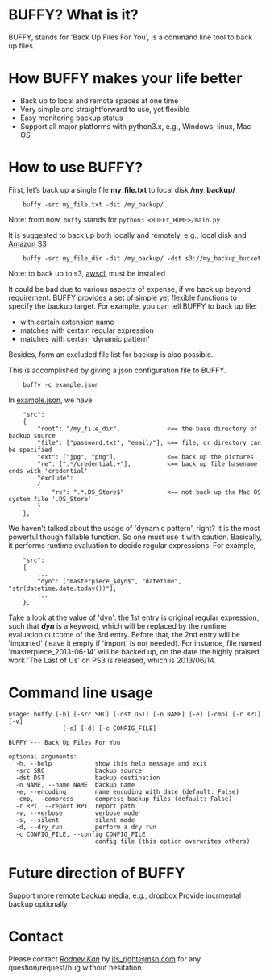 # BUFFY? What is it?
BUFFY, stands for 'Back Up Files For You', is a command line tool to back up files.

# How BUFFY makes your life better
* Back up to local and remote spaces at one time
* Very simple and straightforward to use, yet flexible
* Easy monitoring backup status
* Support all major platforms with python3.x, e.g., Windows, linux, Mac OS

# How to use BUFFY?
First, let’s back up a single file **my_file.txt** to local disk **/my_backup/**
```
    buffy -src my_file.txt -dst /my_backup/
```
Note: from now, `buffy` stands for `python3 <BUFFY_HOME>/main.py`

It is suggested to back up both locally and remotely, e.g., local disk and <a href='http://aws.amazon.com/s3'>Amazon S3</a>
```
    buffy -src my_file_dir -dst /my_backup/ -dst s3://my_backup_bucket
```
Note: to back up to s3, <a href='https://aws.amazon.com/cli'>awscli</a> must be installed

It could be bad due to various aspects of expense, if we back up beyond requirement.
BUFFY provides a set of simple yet flexible functions to specify the backup target.
For example, you can tell BUFFY to back up file:
* with certain extension name
* matches with certain regular expression
* matches with certain ‘dynamic pattern'

Besides, form an excluded file list for backup is also possible.

This is accomplished by giving a json configuration file to BUFFY.
```
    buffy -c example.json
```

In <a href='https://github.com/r-kan/BUFFY/blob/master/example.json'>example.json</a>, we have
```
    "src":
    {
        "root": "/my_file_dir",             <== the base directory of backup source
        "file": ["password.txt", "email/"], <== file, or directory can be specified
        "ext": ["jpg", "png"],              <== back up the pictures
        "re": [".*/credential.+"],          <== back up file basename ends with 'credential'
        "exclude":
        {
            "re": ".*.DS_Store$"            <== not back up the Mac OS system file '.DS_Store'
        }
    },
```

We haven't talked about the usage of 'dynamic pattern', right? It is the most powerful though fallable function. So one must use it with caution. Basically, it performs runtime evaluation to decide regular expressions. For example,

```
    "src":
    {
        ...
        "dyn": ["masterpiece_$dyn$", "datetime", "str(datetime.date.today())"],
        ...
    },
```

Take a look at the value of 'dyn': the 1st entry is original regular expression, such that **$dyn$** is a keyword, which will be replaced by the runtime evaluation outcome of the 3rd entry. Before that, the 2nd entry will be 'imported' (leave it empty if 'import' is not needed). For instance, file named 'masterpiece_2013-06-14' will be backed up, on the date the highly praised work 'The Last of Us' on PS3 is released, which is 2013/06/14.

# Command line usage
```
usage: buffy [-h] [-src SRC] [-dst DST] [-n NAME] [-e] [-cmp] [-r RPT] [-v]
               [-s] [-d] [-c CONFIG_FILE]

BUFFY --- Back Up Files For You

optional arguments:
  -h, --help            show this help message and exit
  -src SRC              backup source
  -dst DST              backup destination
  -n NAME, --name NAME  backup name
  -e, --encoding        name encoding with date (default: False)
  -cmp, --compress      compress backup files (default: False)
  -r RPT, --report RPT  report path
  -v, --verbose         verbose mode
  -s, --silent          silent mode
  -d, --dry_run         perform a dry run
  -c CONFIG_FILE, --config CONFIG_FILE
                        config file (this option overwrites others)
```

# Future direction of BUFFY
Support more remote backup media, e.g., dropbox
Provide incrmental backup optionally

# Contact
Please contact <a href='http://r-kan.github.io'>*Rodney Kan*</a> by its_right@msn.com for any question/request/bug without hesitation.
